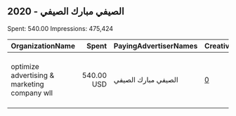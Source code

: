 ## 2020 - الصيفي مبارك الصيفي 
Spent: 540.00
Impressions: 475,424

|OrganizationName|Spent|PayingAdvertiserNames|CreativeUrls|Impressions|Genders|AgeBrackets|CountryCodes|BillingAddresses|CandidateBallotInformation|
|:---|---:|:---|:---|---:|:---|:---|:---|:---|:---|
|optimize advertising & marketing company wll|540.00 USD|الصيفي مبارك الصيفي|[0](https://www.snap.com/political-ads/asset/59dc62b24711fafc2ec8dcc0dc6a59b73edc9bee62db68d1071ae0268d492e8d?mediaType=jpg)|475,424||17+|kuwait|"jaber almubarak st, behbehani complex, m floor, office 56,KUWAIT CITY,13046,KW"||
